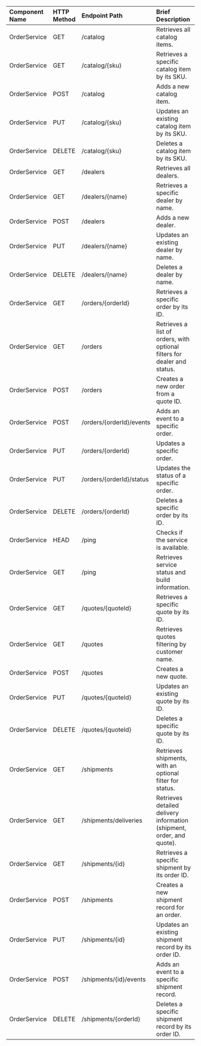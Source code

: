 | Component Name | HTTP Method | Endpoint Path | Brief Description |
| :--- | :--- | :--- | :--- |
| OrderService | GET | /catalog | Retrieves all catalog items. |
| OrderService | GET | /catalog/{sku} | Retrieves a specific catalog item by its SKU. |
| OrderService | POST | /catalog | Adds a new catalog item. |
| OrderService | PUT | /catalog/{sku} | Updates an existing catalog item by its SKU. |
| OrderService | DELETE | /catalog/{sku} | Deletes a catalog item by its SKU. |
| OrderService | GET | /dealers | Retrieves all dealers. |
| OrderService | GET | /dealers/{name} | Retrieves a specific dealer by name. |
| OrderService | POST | /dealers | Adds a new dealer. |
| OrderService | PUT | /dealers/{name} | Updates an existing dealer by name. |
| OrderService | DELETE | /dealers/{name} | Deletes a dealer by name. |
| OrderService | GET | /orders/{orderId} | Retrieves a specific order by its ID. |
| OrderService | GET | /orders | Retrieves a list of orders, with optional filters for dealer and status. |
| OrderService | POST | /orders | Creates a new order from a quote ID. |
| OrderService | POST | /orders/{orderId}/events | Adds an event to a specific order. |
| OrderService | PUT | /orders/{orderId} | Updates a specific order. |
| OrderService | PUT | /orders/{orderId}/status | Updates the status of a specific order. |
| OrderService | DELETE | /orders/{orderId} | Deletes a specific order by its ID. |
| OrderService | HEAD | /ping | Checks if the service is available. |
| OrderService | GET | /ping | Retrieves service status and build information. |
| OrderService | GET | /quotes/{quoteId} | Retrieves a specific quote by its ID. |
| OrderService | GET | /quotes | Retrieves quotes filtering by customer name. |
| OrderService | POST | /quotes | Creates a new quote. |
| OrderService | PUT | /quotes/{quoteId} | Updates an existing quote by its ID. |
| OrderService | DELETE | /quotes/{quoteId} | Deletes a specific quote by its ID. |
| OrderService | GET | /shipments | Retrieves shipments, with an optional filter for status. |
| OrderService | GET | /shipments/deliveries | Retrieves detailed delivery information (shipment, order, and quote). |
| OrderService | GET | /shipments/{id} | Retrieves a specific shipment by its order ID. |
| OrderService | POST | /shipments | Creates a new shipment record for an order. |
| OrderService | PUT | /shipments/{id} | Updates an existing shipment record by its order ID. |
| OrderService | POST | /shipments/{id}/events | Adds an event to a specific shipment record. |
| OrderService | DELETE | /shipments/{orderId} | Deletes a specific shipment record by its order ID. |
